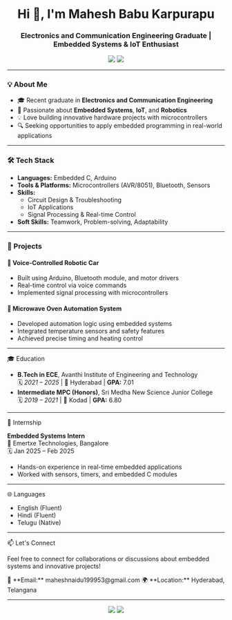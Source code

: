 <h1 align="center">Hi 👋, I'm Mahesh Babu Karpurapu</h1>
<h3 align="center">Electronics and Communication Engineering Graduate | Embedded Systems & IoT Enthusiast</h3>

<p align="center">
  <a href="mailto:maheshnaidu199953@gmail.com"><img src="https://img.shields.io/badge/Gmail-red?style=flat&logo=gmail&logoColor=white" /></a>
  <a href="https://www.linkedin.com/in/karpurapu-mahesh-690b981ba" target="_blank"><img src="https://img.shields.io/badge/LinkedIn-blue?style=flat&logo=linkedin" /></a>
</p>

---

### 💡 About Me
- 🎓 Recent graduate in **Electronics and Communication Engineering**
- 🔧 Passionate about **Embedded Systems**, **IoT**, and **Robotics**
- 💡 Love building innovative hardware projects with microcontrollers
- 🔍 Seeking opportunities to apply embedded programming in real-world applications

---

### 🛠️ Tech Stack
- **Languages:** Embedded C, Arduino
- **Tools & Platforms:** Microcontrollers (AVR/8051), Bluetooth, Sensors
- **Skills:** 
  - Circuit Design & Troubleshooting
  - IoT Applications
  - Signal Processing & Real-time Control
- **Soft Skills:** Teamwork, Problem-solving, Adaptability

---

### 🔬 Projects

#### 🚗 Voice-Controlled Robotic Car
- Built using Arduino, Bluetooth module, and motor drivers
- Real-time control via voice commands
- Implemented signal processing with microcontrollers

#### 🍲 Microwave Oven Automation System
- Developed automation logic using embedded systems
- Integrated temperature sensors and safety features
- Achieved precise timing and heating control

---

 🎓 Education

- **B.Tech in ECE**, Avanthi Institute of Engineering and Technology  
  🗓️ *2021 – 2025* | 📍 Hyderabad | **GPA:** 7.01  
- **Intermediate MPC (Honors)**, Sri Medha New Science Junior College  
  🗓️ *2019 – 2021* | 📍 Kodad | **GPA:** 6.80

---

🧠 Internship

**Embedded Systems Intern**  
📍 Emertxe Technologies, Bangalore  
🗓️ Jan 2025 – Feb 2025  
- Hands-on experience in real-time embedded applications
- Worked with sensors, timers, and embedded C modules

---

 🌐 Languages

- English (Fluent)  
- Hindi (Fluent)  
- Telugu (Native)

---

📫 Let's Connect

Feel free to connect for collaborations or discussions about embedded systems and innovative projects!

<p>
  📧 **Email:** maheshnaidu199953@gmail.com  
  🌍 **Location:** Hyderabad, Telangana
</p>

---

<p align="center">
  <img src="https://github-readme-stats.vercel.app/api?username=maheshkarpurapu&show_icons=true&theme=radical" />
  <img src="https://github-readme-stats.vercel.app/api/top-langs/?username=maheshkarpurapu&layout=compact&theme=radical" />
</p>
